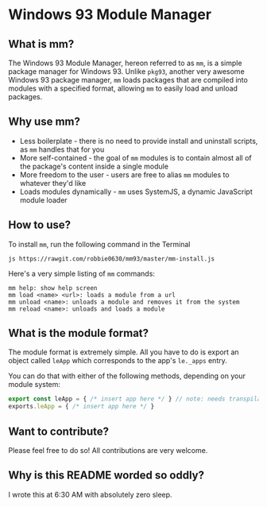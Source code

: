 # Windows 93 Module Manager

## What is mm?

The Windows 93 Module Manager, hereon referred to as `mm`, is a simple package manager for Windows 93. Unlike `pkg93`, another very awesome Windows 93 package manager, `mm` loads packages that are compiled into modules with a specified format, allowing `mm` to easily load and unload packages.

## Why use mm?

* Less boilerplate - there is no need to provide install and uninstall scripts, as `mm` handles that for you
* More self-contained - the goal of `mm` modules is to contain almost all of the package's content inside a single module
* More freedom to the user - users are free to alias `mm` modules to whatever they'd like
* Loads modules dynamically - `mm` uses SystemJS, a dynamic JavaScript module loader

## How to use?

To install `mm`, run the following command in the Terminal
```
js https://rawgit.com/robbie0630/mm93/master/mm-install.js
```

Here's a very simple listing of `mm` commands:
```
mm help: show help screen
mm load <name> <url>: loads a module from a url
mm unload <name>: unloads a module and removes it from the system
mm reload <name>: unloads and loads a module
```

## What is the module format?

The module format is extremely simple. All you have to do is export an object called `leApp` which corresponds to the app's `le._apps` entry.

You can do that with either of the following methods, depending on your module system:
```js
export const leApp = { /* insert app here */ } // note: needs transpilation
exports.leApp = { /* insert app here */ }
```

## Want to contribute?

Please feel free to do so! All contributions are very welcome.

## Why is this README worded so oddly?

I wrote this at 6:30 AM with absolutely zero sleep.
